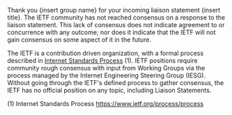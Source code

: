 Thank you {insert group name} for your incoming liaison statement {insert title}.  The IETF community has not reached consensus on a response to the liaison statement.  This lack of consensus does not indicate agreement to or concurrence with any outcome; nor does it indicate that the IETF will not gain consensus on some aspect of it in the future.

The IETF is a contribution driven organization, with a formal process described in [Internet Standards Process](https://www.ietf.org/process/process) (1). IETF positions require community rough consensus with input from Working Groups via the process managed by the Internet Engineering Steering Group (IESG). Without going through the IETF's defined process to gather consensus, the IETF has no official position on any topic, including Liaison Statements.

(1) Internet Standards Process https://www.ietf.org/process/process